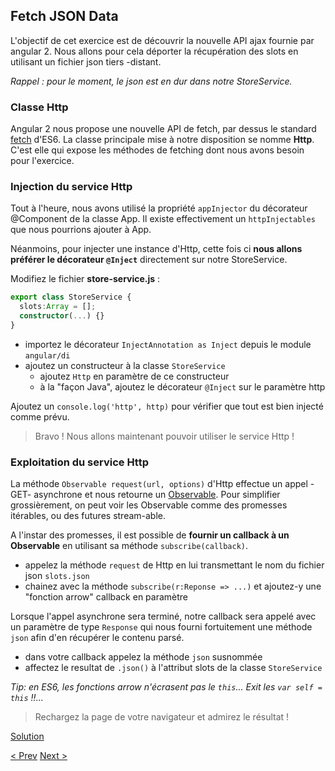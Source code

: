 ## Fetch JSON Data

L'objectif de cet exercice est de découvrir la nouvelle API ajax fournie par angular 2.
Nous allons pour cela déporter la récupération des slots en utilisant un fichier json tiers -distant.

_Rappel : pour le moment, le json est en dur dans notre StoreService._


### Classe Http

Angular 2 nous propose une nouvelle API de fetch, par dessus le standard [fetch](https://github.com/github/fetch) d'ES6.
La classe principale mise à notre disposition se nomme **Http**. C'est elle qui expose les méthodes de fetching dont nous avons besoin pour l'exercice.


### Injection du service Http

Tout à l'heure, nous avons utilisé la propriété `appInjector` du décorateur @Component de la classe App. Il existe effectivement un `httpInjectables` que nous pourrions ajouter à App.

Néanmoins,
pour injecter une instance d'Http, cette fois ci **nous allons préférer le décorateur `@Inject`** directement sur notre StoreService.

Modifiez le fichier **store-service.js** :

```typescript
export class StoreService {
  slots:Array = [];
  constructor(...) {}
}
```

- importez le décorateur `InjectAnnotation as Inject` depuis le module `angular/di`
- ajoutez un constructeur à la classe `StoreService`
  - ajoutez `Http` en paramètre de ce constructeur
  - à la "façon Java", ajoutez le décorateur `@Inject` sur le paramètre http

Ajoutez un `console.log('http', http)` pour vérifier que tout est bien injecté comme prévu.

> Bravo ! Nous allons maintenant pouvoir utiliser le service Http !


### Exploitation du service Http

La méthode `Observable request(url, options)` d'Http effectue un appel -GET- asynchrone et nous retourne un [Observable](https://github.com/Reactive-Extensions/RxJS). Pour simplifier grossièrement, on peut voir les Observable comme des promesses itérables, ou des futures stream-able.

A l'instar des promesses, il est possible de **fournir un callback à un Observable** en utilisant sa méthode `subscribe(callback)`.

- appelez la méthode `request` de Http en lui transmettant le nom du fichier json `slots.json`
- chainez avec la méthode `subscribe(r:Reponse => ...)` et ajoutez-y une "fonction arrow" callback en paramètre

Lorsque l'appel asynchrone sera terminé, notre callback sera appelé avec un paramètre de type `Response` qui nous fourni fortuitement une méthode `json` afin d'en récupérer le contenu parsé.

- dans votre callback appelez la méthode `json` susnommée
- affectez le resultat de `.json()` à l'attribut slots de la classe `StoreService`

_Tip: en ES6, les fonctions arrow n'écrasent pas le `this`... Exit les `var self = this` !!..._

> Rechargez la page de votre navigateur et admirez le résultat !


[Solution](6-fetch-data-solution.md)

[< Prev](5-filter-component.md) [Next >](9-congratulations.md)

